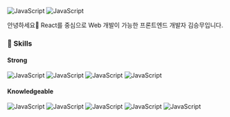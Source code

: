 <!-- <span><a href="https://tobe-engineer.tistory.com/" target="_blank"> -->
<img alt="JavaScript" src ="https://img.shields.io/badge/Blog-00B388.svg?&style=for-the-badge&logo=&logoColor=white&style=flat"/>
</a></span><span><img alt="JavaScript" src ="https://img.shields.io/badge/tmdan1346@gmail.com-EA4335.svg?&style=for-the-badge&logo=gmail&logoColor=white&style=flat"/></span>

안녕하세요👋 React를 중심으로 Web 개발이 가능한 프론트엔드 개발자 김승무입니다.

### 💪 Skills
#### Strong
<img alt="JavaScript" src ="https://img.shields.io/badge/React-61DAFB.svg?&style=for-the-badge&logo=react&logoColor=white&style=flat"/> <img alt="JavaScript" src ="https://img.shields.io/badge/JavaScript-F7DF1E.svg?&style=for-the-badge&logo=JavaScript&logoColor=white&style=flat"/>
<img alt="JavaScript" src ="https://img.shields.io/badge/Html5-E34F26.svg?&style=for-the-badge&logo=HTML5&logoColor=white&style=flat"/>
<img alt="JavaScript" src ="https://img.shields.io/badge/CSS3-1572B6.svg?&style=for-the-badge&logo=CSS3&logoColor=white&style=flat"/>
#### Knowledgeable
<img alt="JavaScript" src ="https://img.shields.io/badge/TypeScript-3178C6.svg?&style=for-the-badge&logo=TypeScript&logoColor=white&style=flat"/> <img alt="JavaScript" src ="https://img.shields.io/badge/Redux-764ABC.svg?&style=for-the-badge&logo=Redux&logoColor=white&style=flat"/>
<img alt="JavaScript" src ="https://img.shields.io/badge/AWS-232F3E.svg?&style=for-the-badge&logo=amazonAWS&logoColor=white&style=flat"/>
<img alt="JavaScript" src ="https://img.shields.io/badge/NodeJS-339933.svg?&style=for-the-badge&logo=node.js&logoColor=white&style=flat"/>
<img alt="JavaScript" src ="https://img.shields.io/badge/MySQL-4479A1.svg?&style=for-the-badge&logo=mysql&logoColor=white&style=flat"/>
